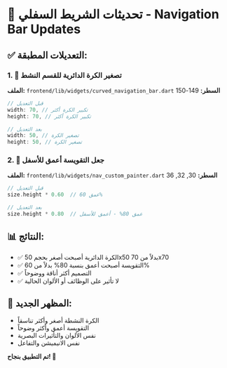 # 🎯 تحديثات الشريط السفلي - Navigation Bar Updates

## ✅ التعديلات المطبقة:

### 1. 🔴 تصغير الكرة الدائرية للقسم النشط
**الملف:** `frontend/lib/widgets/curved_navigation_bar.dart`
**السطر:** 149-150

```dart
// قبل التعديل
width: 70, // تكبير الكرة أكثر
height: 70, // تكبير الكرة أكثر

// بعد التعديل
width: 50, // تصغير الكرة
height: 50, // تصغير الكرة
```

### 2. 🌙 جعل التقويسة أعمق للأسفل
**الملف:** `frontend/lib/widgets/nav_custom_painter.dart`
**السطر:** 30, 32, 36

```dart
// قبل التعديل
size.height * 0.60  // عمق 60%

// بعد التعديل  
size.height * 0.80  // عمق 80% - أعمق للأسفل
```

## 📊 النتائج:
- ✅ الكرة الدائرية أصبحت أصغر بحجم 50x50 بدلاً من 70x70
- ✅ التقويسة أصبحت أعمق بنسبة 80% بدلاً من 60%
- ✅ التصميم أكثر أناقة ووضوحاً
- ✅ لا تأثير على الوظائف أو الألوان الحالية

## 🎨 المظهر الجديد:
- الكرة النشطة أصغر وأكثر تناسقاً
- التقويسة أعمق وأكثر وضوحاً
- نفس الألوان والتأثيرات البصرية
- نفس الانيميشن والتفاعل

**تم التطبيق بنجاح! 🎉**
